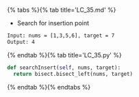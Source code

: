 {% tabs %}{% tab title='LC_35.md' %}

* Search for insertion point

```txt
Input: nums = [1,3,5,6], target = 7
Output: 4
```

{% endtab %}{% tab title='LC_35.py' %}

```py
def searchInsert(self, nums, target):
  return bisect.bisect_left(nums, target)
```

{% endtab %}{% endtabs %}
